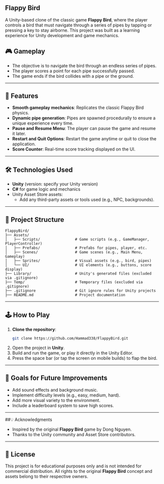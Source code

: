 
## Flappy Bird

A Unity-based clone of the classic game **Flappy Bird**, where the player controls a bird that must navigate through a series of pipes by tapping or pressing a key to stay airborne. This project was built as a learning experience for Unity development and game mechanics.

## 🎮 Gameplay

- The objective is to navigate the bird through an endless series of pipes.
- The player scores a point for each pipe successfully passed.
- The game ends if the bird collides with a pipe or the ground.

---

## 🚀 Features

- **Smooth gameplay mechanics**: Replicates the classic Flappy Bird physics.
- **Dynamic pipe generation**: Pipes are spawned procedurally to ensure a unique experience every time.
- **Pause and Resume Menu**: The player can pause the game and resume it later.
- **Restart and Quit Options**: Restart the game anytime or quit to close the application.
- **Score Counter**: Real-time score tracking displayed on the UI.

---

## 🛠️ Technologies Used

- **Unity** (version: specify your Unity version)
- **C#** for game logic and mechanics
- Unity Asset Store assets:
  - Add any third-party assets or tools used (e.g., NPC, backgrounds).

---

## 📂 Project Structure

```
FlappyBird/
├── Assets/
│   ├── Scripts/                # Game scripts (e.g., GameManager, PlayerController)
│   ├── Prefabs/                # Prefabs for pipes, player, etc.
│   ├── Scenes/                 # Game scenes (e.g., Main Menu, Gameplay)
│   ├── Sprites/                # Visual assets (e.g., bird, pipes)
│   └── UI/                     # UI elements (e.g., buttons, score display)
├── Library/                    # Unity's generated files (excluded via .gitignore)
├── Temp/                       # Temporary files (excluded via .gitignore)
├── .gitignore                  # Git ignore rules for Unity projects
├── README.md                   # Project documentation
```

---

## 🕹️ How to Play

1. **Clone the repository**:
   ```bash
   git clone https://github.com/Hammad338/FlappyBird.git
   ```
2. Open the project in **Unity**.
3. Build and run the game, or play it directly in the Unity Editor.
4. Press the space bar (or tap the screen on mobile builds) to flap the bird.

---

## 🎯 Goals for Future Improvements

- Add sound effects and background music.
- Implement difficulty levels (e.g., easy, medium, hard).
- Add more visual variety to the environment.
- Include a leaderboard system to save high scores.

---

##💡 Acknowledgments

- Inspired by the original **Flappy Bird** game by Dong Nguyen.
- Thanks to the Unity community and Asset Store contributors.

---

## 📜 License

This project is for educational purposes only and is not intended for commercial distribution. All rights to the original **Flappy Bird** concept and assets belong to their respective owners.

